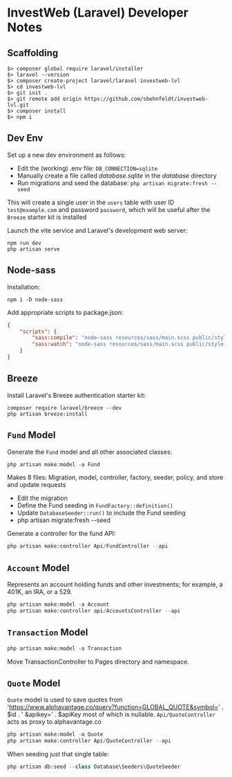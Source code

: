 # InvestWeb (Laravel) Developer Notes

## Scaffolding
```shell
$> composer global require laravel/installer
$> laravel --version
$> composer create-project laravel/laravel investweb-lvl
$> cd investweb-lvl
$> git init .
$> git remote add origin https://github.com/sbehnfeldt/investweb-lvl.git
$> composer install
$> npm i
```

## Dev Env

Set up a new dev environment as follows:

* Edit the (working) .env file: `DB_CONNECTION=sqlite`
* Manually create a file called _database.sqlite_ in the _database_ directory
* Run migrations and seed the database: `php artisan migrate:fresh --seed`

This will create a single user in the `users` table with user ID `test@example.com` and password `password`,
which will be useful after the `Breeze` starter kit is installed

Launch the vite service and Laravel's development web server:

```shell
npm run dev
php artisan serve
```

## Node-sass

Installation:

```shell
npm i -D node-sass
```

Add appropriate scripts to package.json:

```json
{
    "scripts": {
        "sass:compile": "node-sass resources/sass/main.scss public/style.css",
        "sass:watch": "node-sass resources/sass/main.scss public/style.css -w"
    }
}
```

## Breeze

Install Laravel's Breeze authentication starter kit:

```
composer require laravel/breeze --dev
php artisan breeze:install
```

## `Fund` Model

Generate the `Fund` model and all other associated classes:

```php
php artisan make:model -a Fund
```

Makes 8 files: Migration, model, controller, factory, seeder, policy, and store and update requests

- Edit the migration
- Define the Fund seeding in `FundFactory::definition()`
- Update `DatabaseSeeder::run()` to include the Fund seeding
- php artisan migrate:fresh --seed

Generate a controller for the fund API:

```php
php artisan make:controller Api/FundController --api
```

## `Account` Model

Represents an account holding funds and other investments; for example, a 401K, an IRA, or a 529.

```php
php artisan make:model -a Account 
php artisan make:controller api/AccountsController --api
```

## `Transaction` Model

```php
php artisan make:model -a Transaction
```

Move TransactionController to Pages directory and namespace.

## `Quote` Model

`Quote` model is used to save quotes from 'https://www.alphavantage.co/query?function=GLOBAL_QUOTE&symbol=' . $id . '
&apikey=' . $apiKey
most of which is nullable.
`Api/QuoteController` acts as proxy to alphavantage.co

```php
php artisan make:model -a Quote
php artisan make:controller Api/QuoteController --api
```

When seeding just that single table:

```php
php artisan db:seed --class Database\Seeders\QuoteSeeder
```

